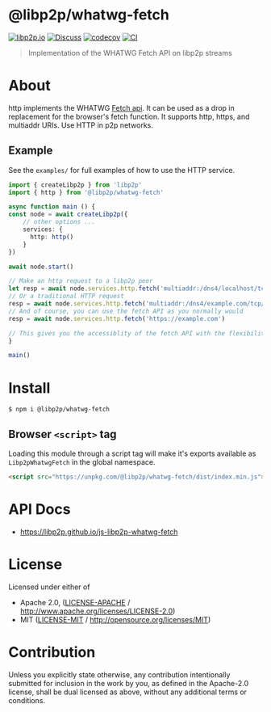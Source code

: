 # @libp2p/whatwg-fetch

[![libp2p.io](https://img.shields.io/badge/project-libp2p-yellow.svg?style=flat-square)](http://libp2p.io/)
[![Discuss](https://img.shields.io/discourse/https/discuss.libp2p.io/posts.svg?style=flat-square)](https://discuss.libp2p.io)
[![codecov](https://img.shields.io/codecov/c/github/libp2p/js-libp2p-whatwg-fetch.svg?style=flat-square)](https://codecov.io/gh/libp2p/js-libp2p-whatwg-fetch)
[![CI](https://img.shields.io/github/actions/workflow/status/libp2p/js-libp2p-whatwg-fetch/main.yml?branch=main\&style=flat-square)](https://github.com/libp2p/js-libp2p-whatwg-fetch/actions/workflows/main.yml?query=branch%3Amain)

> Implementation of the WHATWG Fetch API on libp2p streams

# About

<!--

!IMPORTANT!

Everything in this README between "# About" and "# Install" is automatically
generated and will be overwritten the next time the doc generator is run.

To make changes to this section, please update the @packageDocumentation section
of src/index.js or src/index.ts

To experiment with formatting, please run "npm run docs" from the root of this
repo and examine the changes made.

-->

http implements the WHATWG [Fetch
api](https://fetch.spec.whatwg.org). It can be used as a drop in replacement
for the browser's fetch function. It supports http, https, and multiaddr
URIs. Use HTTP in p2p networks.

## Example

See the `examples/` for full examples of how to use the HTTP service.

```typescript
import { createLibp2p } from 'libp2p'
import { http } from '@libp2p/whatwg-fetch'

async function main () {
const node = await createLibp2p({
    // other options ...
    services: {
      http: http()
    }
})

await node.start()

// Make an http request to a libp2p peer
let resp = await node.services.http.fetch('multiaddr:/dns4/localhost/tcp/1234')
// Or a traditional HTTP request
resp = await node.services.http.fetch('multiaddr:/dns4/example.com/tcp/443/tls/http')
// And of course, you can use the fetch API as you normally would
resp = await node.services.http.fetch('https://example.com')

// This gives you the accessiblity of the fetch API with the flexibility of using a p2p network.
}

main()
```

# Install

```console
$ npm i @libp2p/whatwg-fetch
```

## Browser `<script>` tag

Loading this module through a script tag will make it's exports available as `Libp2pWhatwgFetch` in the global namespace.

```html
<script src="https://unpkg.com/@libp2p/whatwg-fetch/dist/index.min.js"></script>
```

# API Docs

- <https://libp2p.github.io/js-libp2p-whatwg-fetch>

# License

Licensed under either of

- Apache 2.0, ([LICENSE-APACHE](https://github.com/libp2p/js-libp2p-whatwg-fetch/LICENSE-APACHE) / <http://www.apache.org/licenses/LICENSE-2.0>)
- MIT ([LICENSE-MIT](https://github.com/libp2p/js-libp2p-whatwg-fetch/LICENSE-MIT) / <http://opensource.org/licenses/MIT>)

# Contribution

Unless you explicitly state otherwise, any contribution intentionally submitted for inclusion in the work by you, as defined in the Apache-2.0 license, shall be dual licensed as above, without any additional terms or conditions.
